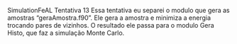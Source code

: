SimulationFeAL
Tentativa 13 
Essa tentativa eu separei o modulo que gera as amostras “geraAmostra.f90”. Ele gera a amostra e minimiza a energia trocando pares de vizinhos. O resultado ele passa para o modulo Gera Histo, que faz a simulação Monte Carlo.